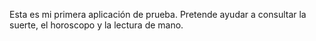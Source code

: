 Esta es mi primera aplicación de prueba. 
Pretende ayudar a consultar la suerte, el horoscopo y la lectura de mano.